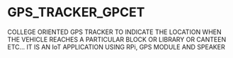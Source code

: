 # GPS_TRACKER_GPCET
COLLEGE ORIENTED GPS TRACKER TO INDICATE THE LOCATION WHEN THE VEHICLE REACHES A PARTICULAR BLOCK OR LIBRARY OR CANTEEN ETC... IT IS AN IoT APPLICATION USING RPi, GPS MODULE AND SPEAKER
